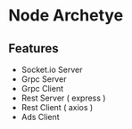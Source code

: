 # Node Archetye

## Features
- Socket.io Server
- Grpc Server
- Grpc Client
- Rest Server ( express )
- Rest Client ( axios )
- Ads Client